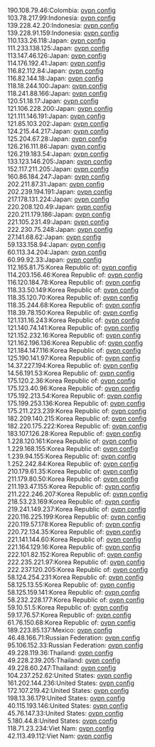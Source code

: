190.108.79.46:Colombia: [ovpn config](vpn/190_108_79_46.ovpn)  
103.78.217.99:Indonesia: [ovpn config](vpn/103_78_217_99.ovpn)  
139.228.42.20:Indonesia: [ovpn config](vpn/139_228_42_20.ovpn)  
139.228.91.159:Indonesia: [ovpn config](vpn/139_228_91_159.ovpn)  
110.133.26.118:Japan: [ovpn config](vpn/110_133_26_118.ovpn)  
111.233.138.125:Japan: [ovpn config](vpn/111_233_138_125.ovpn)  
113.147.46.126:Japan: [ovpn config](vpn/113_147_46_126.ovpn)  
114.176.192.41:Japan: [ovpn config](vpn/114_176_192_41.ovpn)  
116.82.112.84:Japan: [ovpn config](vpn/116_82_112_84.ovpn)  
116.82.144.18:Japan: [ovpn config](vpn/116_82_144_18.ovpn)  
118.18.244.100:Japan: [ovpn config](vpn/118_18_244_100.ovpn)  
118.241.88.166:Japan: [ovpn config](vpn/118_241_88_166.ovpn)  
120.51.18.17:Japan: [ovpn config](vpn/120_51_18_17.ovpn)  
121.106.228.200:Japan: [ovpn config](vpn/121_106_228_200.ovpn)  
121.111.146.191:Japan: [ovpn config](vpn/121_111_146_191.ovpn)  
121.85.103.202:Japan: [ovpn config](vpn/121_85_103_202.ovpn)  
124.215.44.217:Japan: [ovpn config](vpn/124_215_44_217.ovpn)  
125.204.67.28:Japan: [ovpn config](vpn/125_204_67_28.ovpn)  
126.216.111.86:Japan: [ovpn config](vpn/126_216_111_86.ovpn)  
126.219.183.54:Japan: [ovpn config](vpn/126_219_183_54.ovpn)  
133.123.146.205:Japan: [ovpn config](vpn/133_123_146_205.ovpn)  
152.117.211.205:Japan: [ovpn config](vpn/152_117_211_205.ovpn)  
160.86.184.247:Japan: [ovpn config](vpn/160_86_184_247.ovpn)  
202.211.87.31:Japan: [ovpn config](vpn/202_211_87_31.ovpn)  
202.239.194.191:Japan: [ovpn config](vpn/202_239_194_191.ovpn)  
217.178.131.224:Japan: [ovpn config](vpn/217_178_131_224.ovpn)  
220.208.120.49:Japan: [ovpn config](vpn/220_208_120_49.ovpn)  
220.211.179.186:Japan: [ovpn config](vpn/220_211_179_186.ovpn)  
221.105.231.49:Japan: [ovpn config](vpn/221_105_231_49.ovpn)  
222.230.75.248:Japan: [ovpn config](vpn/222_230_75_248.ovpn)  
27.141.68.62:Japan: [ovpn config](vpn/27_141_68_62.ovpn)  
59.133.158.94:Japan: [ovpn config](vpn/59_133_158_94.ovpn)  
60.113.34.204:Japan: [ovpn config](vpn/60_113_34_204.ovpn)  
60.99.92.33:Japan: [ovpn config](vpn/60_99_92_33.ovpn)  
112.165.81.75:Korea Republic of: [ovpn config](vpn/112_165_81_75.ovpn)  
114.203.156.46:Korea Republic of: [ovpn config](vpn/114_203_156_46.ovpn)  
116.120.184.78:Korea Republic of: [ovpn config](vpn/116_120_184_78.ovpn)  
118.33.50.149:Korea Republic of: [ovpn config](vpn/118_33_50_149.ovpn)  
118.35.120.70:Korea Republic of: [ovpn config](vpn/118_35_120_70.ovpn)  
118.35.244.68:Korea Republic of: [ovpn config](vpn/118_35_244_68.ovpn)  
118.39.78.150:Korea Republic of: [ovpn config](vpn/118_39_78_150.ovpn)  
121.131.16.243:Korea Republic of: [ovpn config](vpn/121_131_16_243.ovpn)  
121.140.74.141:Korea Republic of: [ovpn config](vpn/121_140_74_141.ovpn)  
121.152.232.16:Korea Republic of: [ovpn config](vpn/121_152_232_16.ovpn)  
121.162.196.136:Korea Republic of: [ovpn config](vpn/121_162_196_136.ovpn)  
121.184.147.116:Korea Republic of: [ovpn config](vpn/121_184_147_116.ovpn)  
125.190.141.97:Korea Republic of: [ovpn config](vpn/125_190_141_97.ovpn)  
14.37.227.194:Korea Republic of: [ovpn config](vpn/14_37_227_194.ovpn)  
14.56.191.53:Korea Republic of: [ovpn config](vpn/14_56_191_53.ovpn)  
175.120.2.36:Korea Republic of: [ovpn config](vpn/175_120_2_36.ovpn)  
175.123.40.96:Korea Republic of: [ovpn config](vpn/175_123_40_96.ovpn)  
175.192.213.54:Korea Republic of: [ovpn config](vpn/175_192_213_54.ovpn)  
175.199.253.136:Korea Republic of: [ovpn config](vpn/175_199_253_136.ovpn)  
175.211.223.239:Korea Republic of: [ovpn config](vpn/175_211_223_239.ovpn)  
182.209.140.215:Korea Republic of: [ovpn config](vpn/182_209_140_215.ovpn)  
182.220.175.222:Korea Republic of: [ovpn config](vpn/182_220_175_222.ovpn)  
183.107.126.28:Korea Republic of: [ovpn config](vpn/183_107_126_28.ovpn)  
1.228.120.161:Korea Republic of: [ovpn config](vpn/1_228_120_161.ovpn)  
1.229.168.155:Korea Republic of: [ovpn config](vpn/1_229_168_155.ovpn)  
1.239.94.155:Korea Republic of: [ovpn config](vpn/1_239_94_155.ovpn)  
1.252.242.84:Korea Republic of: [ovpn config](vpn/1_252_242_84.ovpn)  
210.179.61.35:Korea Republic of: [ovpn config](vpn/210_179_61_35.ovpn)  
211.179.80.50:Korea Republic of: [ovpn config](vpn/211_179_80_50.ovpn)  
211.193.47.155:Korea Republic of: [ovpn config](vpn/211_193_47_155.ovpn)  
211.222.246.207:Korea Republic of: [ovpn config](vpn/211_222_246_207.ovpn)  
218.53.23.169:Korea Republic of: [ovpn config](vpn/218_53_23_169.ovpn)  
219.241.149.237:Korea Republic of: [ovpn config](vpn/219_241_149_237.ovpn)  
220.116.225.199:Korea Republic of: [ovpn config](vpn/220_116_225_199.ovpn)  
220.119.57.178:Korea Republic of: [ovpn config](vpn/220_119_57_178.ovpn)  
220.72.134.35:Korea Republic of: [ovpn config](vpn/220_72_134_35.ovpn)  
221.141.144.60:Korea Republic of: [ovpn config](vpn/221_141_144_60.ovpn)  
221.164.129.16:Korea Republic of: [ovpn config](vpn/221_164_129_16.ovpn)  
222.101.82.152:Korea Republic of: [ovpn config](vpn/222_101_82_152.ovpn)  
222.235.221.97:Korea Republic of: [ovpn config](vpn/222_235_221_97.ovpn)  
222.237.120.205:Korea Republic of: [ovpn config](vpn/222_237_120_205.ovpn)  
58.124.254.231:Korea Republic of: [ovpn config](vpn/58_124_254_231.ovpn)  
58.125.13.55:Korea Republic of: [ovpn config](vpn/58_125_13_55.ovpn)  
58.125.159.141:Korea Republic of: [ovpn config](vpn/58_125_159_141.ovpn)  
58.232.228.177:Korea Republic of: [ovpn config](vpn/58_232_228_177.ovpn)  
59.10.51.5:Korea Republic of: [ovpn config](vpn/59_10_51_5.ovpn)  
59.17.76.57:Korea Republic of: [ovpn config](vpn/59_17_76_57.ovpn)  
61.76.150.68:Korea Republic of: [ovpn config](vpn/61_76_150_68.ovpn)  
189.223.85.137:Mexico: [ovpn config](vpn/189_223_85_137.ovpn)  
46.48.166.71:Russian Federation: [ovpn config](vpn/46_48_166_71.ovpn)  
95.106.152.33:Russian Federation: [ovpn config](vpn/95_106_152_33.ovpn)  
49.228.119.36:Thailand: [ovpn config](vpn/49_228_119_36.ovpn)  
49.228.239.205:Thailand: [ovpn config](vpn/49_228_239_205.ovpn)  
49.228.60.247:Thailand: [ovpn config](vpn/49_228_60_247.ovpn)  
104.237.252.62:United States: [ovpn config](vpn/104_237_252_62.ovpn)  
161.202.144.236:United States: [ovpn config](vpn/161_202_144_236.ovpn)  
172.107.219.42:United States: [ovpn config](vpn/172_107_219_42.ovpn)  
198.13.36.179:United States: [ovpn config](vpn/198_13_36_179.ovpn)  
40.115.193.146:United States: [ovpn config](vpn/40_115_193_146.ovpn)  
45.76.147.33:United States: [ovpn config](vpn/45_76_147_33.ovpn)  
5.180.44.8:United States: [ovpn config](vpn/5_180_44_8.ovpn)  
118.71.23.234:Viet Nam: [ovpn config](vpn/118_71_23_234.ovpn)  
42.113.49.112:Viet Nam: [ovpn config](vpn/42_113_49_112.ovpn)  
